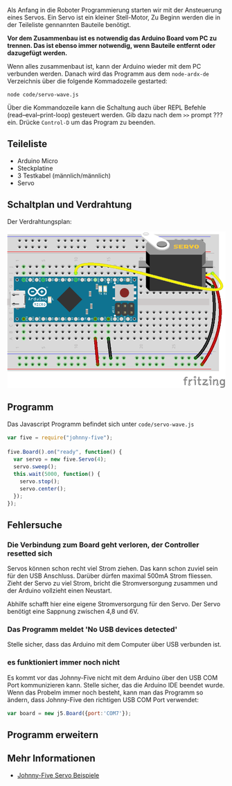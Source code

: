 Als Anfang in die Roboter Programmierung starten wir mit der Ansteuerung eines Servos. Ein Servo ist ein kleiner Stell-Motor, 
Zu Beginn werden die in der Teileliste gennannten Bauteile benötigt.

**Vor dem Zusammenbau ist es notwendig das Arduino Board vom PC zu trennen. Das ist ebenso immer notwendig, wenn Bauteile entfernt oder dazugefügt werden.**

Wenn alles zusammenbaut ist, kann der Arduino wieder mit dem PC verbunden werden. Danach wird das Programm aus dem `node-ardx-de` Verzeichnis über die folgende Kommadozeile gestarted:

```shell
node code/servo-wave.js
```

Über die Kommandozeile kann die Schaltung auch über REPL Befehle (read–eval–print-loop) gesteuert werden. Gib dazu nach dem `>>` prompt ??? ein. Drücke `Control-D` um das Program zu beenden.

## Teileliste

* Arduino Micro
* Steckplatine
* 3 Testkabel (männlich/männlich)
* Servo

## Schaltplan und Verdrahtung

Der Verdrahtungsplan: 

![Verdrahtung](../../images/circ/servo_Steckplatine.png "Verdrahtung")

## Programm

Das Javascript Programm befindet sich unter `code/servo-wave.js`

```javascript
var five = require("johnny-five");

five.Board().on("ready", function() {
  var servo = new five.Servo(4);
  servo.sweep();
  this.wait(5000, function() {
    servo.stop();
    servo.center();
  });
});
```

## Fehlersuche

### Die Verbindung zum Board geht verloren, der Controller resetted sich

Servos können schon recht viel Strom ziehen. Das kann schon zuviel sein für den USB Anschluss. Darüber dürfen maximal 500mA Strom fliessen. Zieht der Servo zu viel Strom, bricht die Stromversorgung zusammen und der Arduino vollzieht einen Neustart.

Abhilfe schafft hier eine eigene Stromversorgung für den Servo. Der Servo benötigt eine Sappnung zwischen 4,8 und 6V.

###  Das Programm meldet 'No USB devices detected'

Stelle sicher, dass das Arduino mit dem Computer über USB verbunden ist.

### es funktioniert immer noch nicht

Es kommt vor das Johnny-Five nicht mit dem Arduino über den USB COM Port kommunizieren kann. Stelle sicher, das die Arduino IDE beendet wurde. Wenn das Probelm immer noch besteht, kann man das Programm so ändern, dass Johnny-Five den richtigen USB COM Port verwendet:

```javascript
var board = new j5.Board({port:'COM7'});
```

## Programm erweitern

## Mehr Informationen

* [Johnny-Five Servo Beispiele](http://johnny-five.io/examples/??servo/)

